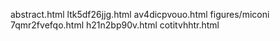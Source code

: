 abstract.html
ltk5df26jjg.html
av4dicpvouo.html
figures/miconi
7qmr2fvefqo.html
h21n2bp90v.html
cotitvhhtr.html